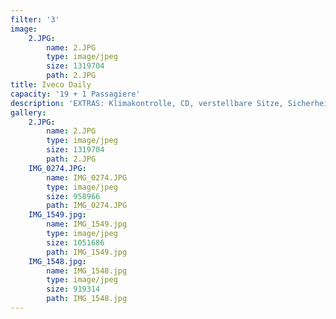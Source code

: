 ```yaml
---
filter: '3'
image:
    2.JPG:
        name: 2.JPG
        type: image/jpeg
        size: 1319704
        path: 2.JPG
title: Iveco Daily
capacity: '19 + 1 Passagiere'
description: 'EXTRAS: Klimakontrolle, CD, verstellbare Sitze, Sicherheitsgurt'
gallery:
    2.JPG:
        name: 2.JPG
        type: image/jpeg
        size: 1319704
        path: 2.JPG
    IMG_0274.JPG:
        name: IMG_0274.JPG
        type: image/jpeg
        size: 958966
        path: IMG_0274.JPG
    IMG_1549.jpg:
        name: IMG_1549.jpg
        type: image/jpeg
        size: 1051686
        path: IMG_1549.jpg
    IMG_1548.jpg:
        name: IMG_1548.jpg
        type: image/jpeg
        size: 919314
        path: IMG_1548.jpg
---
```


